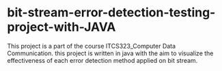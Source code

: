 # bit-stream-error-detection-testing-project-with-JAVA
This project is a part of the course ITCS323_Computer Data Communication. this project is written in java with the aim to visualize the effectiveness of each error detection method applied on bit stream.
